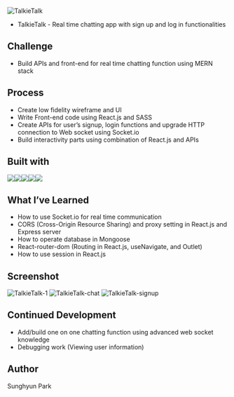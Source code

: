 ![TalkieTalk](https://github.com/oliveguy/live-chat-app/assets/103153516/6082c704-9c5e-44d7-9699-3cb0779b951d)
- TalkieTalk - Real time chatting app with sign up and log in functionalities

## Challenge
- Build APIs and front-end for real time chatting function using MERN stack

## Process
-	Create low fidelity wireframe and UI
-	Write Front-end code using React.js and SASS
-	Create APIs for user’s signup, login functions and upgrade HTTP connection to Web socket using Socket.io
-	Build interactivity parts using combination of React.js and APIs

## Built with
<div style="display:flex;">
  <img src="https://img.shields.io/badge/Express-blue?style=for-the-badge&logo=Express&logoColor=green"/>
  <img src="https://img.shields.io/badge/NodeJS-white?style=for-the-badge&logo=Node.js&logoColor=green"/>
  <img src="https://img.shields.io/badge/MongoDB-blue?style=for-the-badge&logo=MongoDB&logoColor=green"/>
  <img src="https://img.shields.io/badge/React-green?style=for-the-badge&logo=React&logoColor=blue"/>
  <img src="https://img.shields.io/badge/Scss-green?style=for-the-badge&logo=Sass&logoColor=CC6699"/>
</div>

## What I’ve Learned
-	How to use Socket.io for real time communication
-	CORS (Cross-Origin Resource Sharing) and proxy setting in React.js and Express server
-	How to operate database in Mongoose
-	React-router-dom (Routing in React.js, useNavigate, and Outlet)
-	How to use session in React.js

## Screenshot

  ![TalkieTalk-1](https://github.com/oliveguy/live-chat-app/assets/103153516/94692856-e2fd-4af3-8d3c-80cea9e6d5f6)
  ![TalkieTalk-chat](https://github.com/oliveguy/live-chat-app/assets/103153516/fab4a58c-966d-4e72-b8ed-9c7bc50e7bf1)
  ![TalkieTalk-signup](https://github.com/oliveguy/live-chat-app/assets/103153516/81043bc8-9563-42e7-9853-d052c9a06202)

## Continued Development
-	Add/build one on one chatting function using advanced web socket knowledge
-	Debugging work (Viewing user information)

## Author
Sunghyun Park

